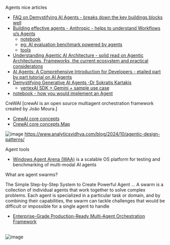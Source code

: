 Agents nice articles
- [FAQ on Demystifying AI Agents - breaks down the key buildings blocks well](https://sanjmo.medium.com/demystifying-ai-agents-frequently-asked-questions-faq-a9748b4f55e6)
- [Building effective agents - Anthropic - helps to understand Workflows v/s Agents](https://www.anthropic.com/research/building-effective-agents?source=post_page-----89b605c41e54--------------------------------)
  -  [notebook](https://github.com/anthropics/anthropic-cookbook/tree/main/patterns/agents)
  -  [eg: AI evaluation benchmark powered by agents](https://www.anthropic.com/research/swe-bench-sonnet)
  -  [tools](https://www.anthropic.com/news/tool-use-ga)
- [Understanding Agentic AI Architecture - solid read on Agentic Architectures, Frameworks, the current ecosystem and practical consideratons](https://www.srajdev.com/understanding-agentic-ai-architecture/?source=post_page-----89b605c41e54--------------------------------)
- [AI Agents: A Comprehensive Introduction for Developers - etailed part by part tutorial on AI Agents](https://thenewstack.io/ai-agents-a-comprehensive-introduction-for-developers/?source=post_page-----89b605c41e54--------------------------------)
- [Demystifying Generative AI Agents -Dr Sokratis Kartakis](https://medium.com/@sokratis.kartakis/demystifying-generative-ai-agents-cf5ad36322bd)
  -  [vertexAI SDK + Gemini + sample use case](https://github.com/GoogleCloudPlatform/generative-ai/blob/main/gemini/function-calling/use_case_company_news_and_insights.ipynb)
- [notebook - how you would implement an Agent](https://github.com/GoogleCloudPlatform/generative-ai/blob/main/gemini/agents/research-multi-agents/intro_research_multi_agents_gemini_2_0.ipynb?source=post_page-----89b605c41e54--------------------------------)
  
CreWAI [crewAI is an open source multiagent orchestration framework created by João Moura.]
-  [CrewAI core concepts](https://docs.crewai.com/concepts/agents)
-  [CrewAI core concepts Map](https://media.licdn.com/dms/image/v2/D5622AQGhinQdGSdBWw/feedshare-shrink_800/B56ZQvMrHpGoAg-/0/1735958639528?e=1738800000&v=beta&t=IvtmnuxGaXDsX3EO95j3Cz5-ksDFxaOtOGJx7kQETqE)


![image](https://github.com/user-attachments/assets/6837d77b-ca4a-4fd2-92b3-8497adfbcd1b)
https://www.analyticsvidhya.com/blog/2024/10/agentic-design-patterns/

Agent tools
- [Windows Agent Arena (WAA)](https://github.com/microsoft/WindowsAgentArena)
  is a scalable OS platform for testing and benchmarking of multi-modal AI agents

What are agent swarms?

The Simple Step-by-Step System to Create Powerful Agent ...
A swarm is a collection of individual agents that work together to solve complex problems. Each agent is specialized in a particular task or domain, and by combining their capabilities, the swarm can tackle challenges that would be difficult or impossible for a single agent to handle

- [Enterprise-Grade Production-Ready Multi-Agent Orchestration Framework](https://github.com/kyegomez/swarms)
<br><br>

![image](https://github.com/user-attachments/assets/3a717865-e54c-4fdd-9332-9fff3b6f38ba)

